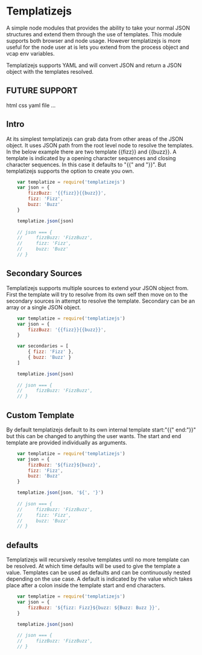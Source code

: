 # Templatizejs

A simple node modules that provides the ability to take your normal JSON
structures and extend them through the use of templates. This module supports
both browser and node usage. However templatizejs is more useful for the node
user at is lets you extend from the process object and vcap env variables.

Templatizejs supports YAML and will convert JSON and return a JSON object
with the templates resolved.

## FUTURE SUPPORT

html
css
yaml
file
...

## Intro

At its simplest templatizejs can grab data from other areas of the JSON object.
It uses JSON path from the root level node to resolve the templates. In the
below example there are two template {{fizz}} and {{buzz}}. A template is
indicated by a opening character sequences and closing character sequences. In
this case it defaults to "{{" and "}}". But templatizejs supports the option to
create you own.

``` javascript
    var templatize = require('templatizejs')
    var json = {
        fizzBuzz: '{{fizz}}{{buzz}}',
        fizz: 'Fizz',
        buzz: 'Buzz'
    }

    templatize.json(json)
    
    // json === {
    //     fizzBuzz: 'FizzBuzz',
    //     fizz: 'Fizz',
    //     buzz: 'Buzz'
    // }
```

## Secondary Sources

Templatizejs supports multiple sources to extend your JSON object from. First
the template will try to resolve from its own self then move on to the secondary
sources in attempt to resolve the template. Secondary can be an array or a
single JSON object.

``` javascript
    var templatize = require('templatizejs')
    var json = {
        fizzBuzz: '{{fizz}}{{buzz}}',
    }

    var secondaries = [
        { fizz: 'Fizz' },
        { buzz: 'Buzz' }
    ]

    templatize.json(json)
    
    // json === {
    //     fizzBuzz: 'FizzBuzz',
    // }
```

## Custom Template

By default templatizejs default to its own internal template start:"{{" end:"}}"
but this can be changed to anything the user wants. The start and end template
are provided individually as arguments.

``` javascript
    var templatize = require('templatizejs')
    var json = {
        fizzBuzz: '${fizz}${buzz}',
        fizz: 'Fizz',
        buzz: 'Buzz'
    }

    templatize.json(json, '${', '}')
    
    // json === {
    //     fizzBuzz: 'FizzBuzz',
    //     fizz: 'Fizz',
    //     buzz: 'Buzz'
    // }
```

## defaults

Templatizejs will recursively resolve templates until no more template can be
resolved. At which time defaults will be used to give the template a value.
Templates can be used as defaults and can be continuously nested depending on
the use case. A default is indicated by the value which takes place after a
colon inside the template start and end characters.

``` javascript
    var templatize = require('templatizejs')
    var json = {
        fizzBuzz: '${fizz: Fizz}${buzz: ${Buzz: Buzz }}',
    }

    templatize.json(json)
    
    // json === {
    //     fizzBuzz: 'FizzBuzz',
    // }
```
